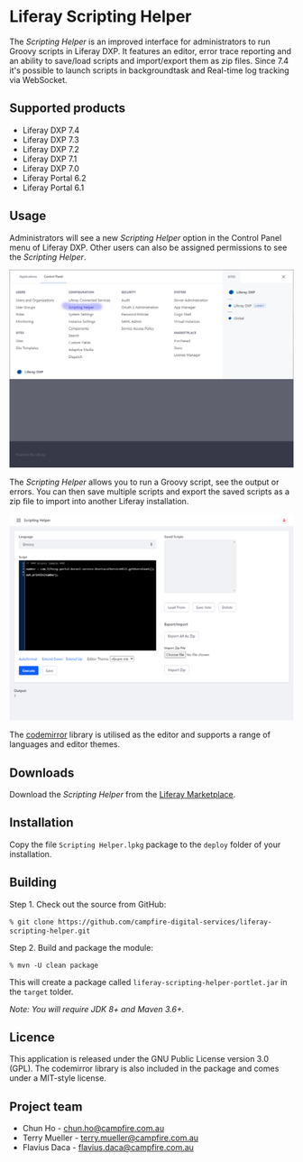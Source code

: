 # Liferay Scripting Helper

The *Scripting Helper* is an improved interface for administrators to run Groovy scripts in Liferay DXP. It features an editor, error trace reporting and an ability to save/load scripts and import/export them as zip files.
Since 7.4 it's possible to launch scripts in backgroundtask and Real-time log tracking via WebSocket.

## Supported products

* Liferay DXP 7.4
* Liferay DXP 7.3
* Liferay DXP 7.2
* Liferay DXP 7.1
* Liferay DXP 7.0
* Liferay Portal 6.2
* Liferay Portal 6.1

## Usage

Administrators will see a new *Scripting Helper* option in the Control Panel menu of Liferay DXP. Other users can also be assigned permissions to see the *Scripting Helper*.

![Scripting Helper](/docs/images/scripting-helper-7.3-menu.png "Scripting Helper")

The *Scripting Helper* allows you to run a Groovy script, see the output or errors. You can then save multiple scripts and export the saved scripts as a zip file to import into another Liferay installation.

![Scripting Helper](/docs/images/scripting-helper-7.3-portlet.png "Scripting Helper")

The [codemirror](http://codemirror.net) library is utilised as the editor and supports a range of languages and editor themes.


## Downloads

Download the *Scripting Helper* from the [Liferay Marketplace](https://www.liferay.com/marketplace/-/mp/application/25618082 "Liferay Scripting Helper").


## Installation

Copy the file `Scripting Helper.lpkg` package to the `deploy` folder of your installation.


## Building

Step 1. Check out the source from GitHub:

    % git clone https://github.com/campfire-digital-services/liferay-scripting-helper.git

Step 2. Build and package the module:

    % mvn -U clean package

This will create a package called `liferay-scripting-helper-portlet.jar` in the `target` tolder.

*Note: You will require JDK 8+ and Maven 3.6+.*

## Licence

This application is released under the GNU Public License version 3.0 (GPL). The codemirror library is also included in the package and comes under a MIT-style license. 


## Project team

* Chun Ho - chun.ho@campfire.com.au
* Terry Mueller - terry.mueller@campfire.com.au
* Flavius Daca - flavius.daca@campfire.com.au


